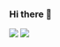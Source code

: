 ### Hi there 👋
![](https://komarev.com/ghpvc/?username=your-github-username)
![](https://hit.yhype.me/github/profile?user_id=85139752)
<!--
**jineshaws1990/jineshaws1990** is a ✨ _special_ ✨ repository because its `README.md` (this file) appears on your GitHub profile.

Here are some ideas to get you started:

- 🔭 I’m currently working on ...
- 🌱 I’m currently learning ...
- 👯 I’m looking to collaborate on ...
- 🤔 I’m looking for help with ...
- 💬 Ask me about ...
- 📫 How to reach me: ...
- 😄 Pronouns: ...
- ⚡ Fun fact: ...
-->
